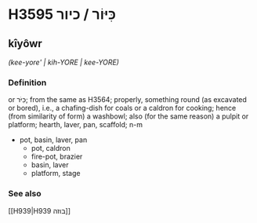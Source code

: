 # H3595 כִּיּוֹר / כיור

## kîyôwr

_(kee-yore' | kih-YORE | kee-YORE)_

### Definition

or כִּיֹּר; from the same as H3564; properly, something round (as excavated or bored), i.e., a chafing-dish for coals or a caldron for cooking; hence (from similarity of form) a washbowl; also (for the same reason) a pulpit or platform; hearth, laver, pan, scaffold; n-m

- pot, basin, laver, pan
  - pot, caldron
  - fire-pot, brazier
  - basin, laver
  - platform, stage

### See also

[[H939|H939 בוזה]]
